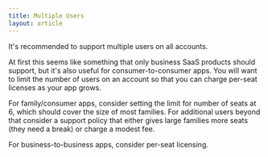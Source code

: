 ```yaml
---
title: Multiple Users
layout: article
---
```


It's recommended to support multiple users on all accounts.

At first this seems like something that only business SaaS products should support, but it's also useful for consumer-to-consumer apps. You will want to limit the number of users on an account so that you can charge per-seat licenses as your app grows.

For family/consumer apps, consider setting the limit for number of seats at 6, which should cover the size of most families. For additional users beyond that consider a support policy that either gives large families more seats (they need a break) or charge a modest fee.

For business-to-business apps, consider per-seat licensing.
